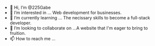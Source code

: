 - 👋 Hi, I’m @225Gabe
- 👀 I’m interested in ... Web development for businesses. 
- 🌱 I’m currently learning ... The necissary skills to become a full-stack developer. 
- 💞️ I’m looking to collaborate on ...A website that I'm eager to bring to fruition. 
- 📫 How to reach me ... 

<!---
225Gabe/225Gabe is a ✨ special ✨ repository because its `README.md` (this file) appears on your GitHub profile.
You can click the Preview link to take a look at your changes.
--->
